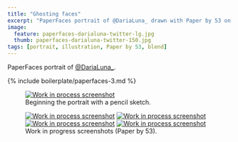 ```yaml
---
title: "Ghosting faces"
excerpt: "PaperFaces portrait of @DariaLuna_ drawn with Paper by 53 on an iPad."
image: 
  feature: paperfaces-darialuna-twitter-lg.jpg
  thumb: paperfaces-darialuna-twitter-150.jpg
tags: [portrait, illustration, Paper by 53, blend]
---
```


PaperFaces portrait of <a href="http://twitter.com/DariaLuna_">@DariaLuna_</a>.

{% include boilerplate/paperfaces-3.md %}

<figure>
	<a href="{{ site.url }}/assets/images/paperfaces-darialuna-process-1-lg.jpg"><img src="{{ site.url }}/assets/images/paperfaces-darialuna-process-1-750.jpg" alt="Work in process screenshot"></a>
	<figcaption>Beginning the portrait with a pencil sketch.</figcaption>
</figure>

<figure class="half">
	<a href="{{ site.url }}/assets/images/paperfaces-darialuna-process-2-lg.jpg"><img src="{{ site.url }}/assets/images/paperfaces-darialuna-process-2-600.jpg" alt="Work in process screenshot"></a>
	<a href="{{ site.url }}/assets/images/paperfaces-darialuna-process-3-lg.jpg"><img src="{{ site.url }}/assets/images/paperfaces-darialuna-process-3-600.jpg" alt="Work in process screenshot"></a>
	<a href="{{ site.url }}/assets/images/paperfaces-darialuna-process-4-lg.jpg"><img src="{{ site.url }}/assets/images/paperfaces-darialuna-process-4-600.jpg" alt="Work in process screenshot"></a>
	<a href="{{ site.url }}/assets/images/paperfaces-darialuna-process-5-lg.jpg"><img src="{{ site.url }}/assets/images/paperfaces-darialuna-process-5-600.jpg" alt="Work in process screenshot"></a>
	<figcaption>Work in progress screenshots (Paper by 53).</figcaption>
</figure>